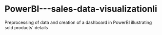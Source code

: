# PowerBI---sales-data-visualizationli
Preprocessing of data and creation of a dashboard in PowerBI illustrating sold products' details
